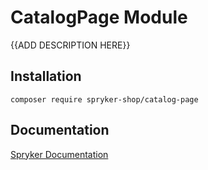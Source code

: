 # CatalogPage Module

{{ADD DESCRIPTION HERE}}

## Installation

```
composer require spryker-shop/catalog-page
```

## Documentation

[Spryker Documentation](https://academy.spryker.com)
